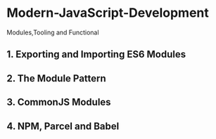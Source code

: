 # Modern-JavaScript-Development
Modules,Tooling and Functional

## 1. Exporting and Importing ES6 Modules

## 2. The Module Pattern

## 3. CommonJS Modules

## 4. NPM, Parcel and Babel
